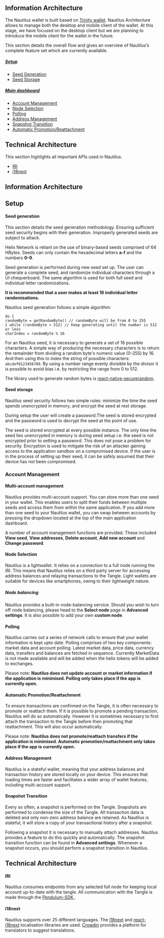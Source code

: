 ## Information Architecture
The Nautilus wallet is built based on [Trinity wallet](https://github.com/iotaledger/Nautilus-wallet). Nautilus Architecture allows to manage both the desktop and mobile client of the wallet. At this stage, we have focused on the desktop client but we are planning to introduce the mobile client for the wallet in the future.

This section details the overall flow and gives an overview of Nautilus’s complete feature set which are currently available.
##### [Setup](#setup-1)
- [Seed Generation](#seed-generation)
- [Seed Storage](#seed-storage)

##### [Main dashboard](#dashboard)
- [Account Management](#account-management-1)
- [Node Selection](#node-selection)
- [Polling](#polling)
- [Address Management](#address-management)
- [Snapshot Transition](#transition)
- [Automatic Promotion/Reattachment](#automatic-promotionreattachment)

## Technical Architecture
This section highlights all important APIs used in Nautilus.
- [IRI](#iri)
- [i18next](#i18next)

## Information Architecture
## Setup

#### Seed generation

This section details the seed generation methodology. Ensuring sufficient seed security begins with their generation. Improperly generated seeds are subject to attack.

Helix Network is reliant on the use of binary-based seeds comprised of 64 HBytes. Seeds can only contain the hexadecimal letters **a-f** and the numbers **0-9**.

Seed generation is performed during new seed set up. The user can generate a complete seed, and randomize individual characters through a UI chequerboard. The same algorithm is used for both full seed and individual letter randomizations.

**It is recommended that a user makes at least 16 individual letter randomisations.**

Nautilus seed generation follows a simple algorithm:
```
do {
randomByte = getRandomByte() // randomByte will be from 0 to 255
} while (randomByte > 512) // Keep generating until the number is 512 or less
charIndex = randomByte % 16
 ```

 For an Nautilus seed, it is necessary to generate a set of 16 possible characters. A simple way of producing the necessary characters is to return the remainder from dividing a random byte's numeric value (0-255) by 16. And then using this to index the string of possible characters: `abcdef0123456789`. By using a number range evenly divisible by the divisor it is possible to avoid bias i.e. by restricting the range from 0 to 512.

 The library used to generate random bytes is  [react-native-securerandom](https://github.com/rh389/react-native-securerandom).

#### Seed storage

Nautilus seed security follows two simple rules: minimize the time the seed spends unencrypted in memory, and encrypt the seed at rest storage.

During setup the user will create a password.The seed is stored encrypted and the password is used to decrypt the seed at the point of use. 

The seed is stored encrypted at every possible instance. The only time the seed lies unencrypted in memory is during seed setup i.e. the seed is not encrypted prior to setting a password. This does not pose a problem for security. Encryption is used to mitigate the risk of an attacker gaining access to the application sandbox on a compromised device. If the user is in the process of setting up their seed, it can be safely assumed that their device has not been compromised.


### Account Management

#### Multi-account management

Nautilus provides multi-account support. You can store more than one seed in your wallet. This enables users to split their funds between multiple seeds and access them from within the same application. If you add more than one seed to your Nautilus wallet, you can swap between accounts by pressing the dropdown located at the top of the main application dashboard.

A number of account management functions are provided. These included **View seed**, **View addresses**, **Delete account**, **Add new account** and **Change password**.

#### Node Selection

Nautilus is a lightwallet. It relies on a connection to a full node running the IRI. This means that Nautilus relies on a third party server for accessing address balances and relaying transactions to the Tangle. Light wallets are suitable for devices like smartphones, owing to their lightweight nature.

##### Node balancing

Nautilus provides a built-in node-balancing service.
Should you wish to turn off node balancing, please head to the **Select node** page in **Advanced settings**. It is also possible to add your own **custom node**.

#### Polling

Nautilus carries out a series of network calls to ensure that your wallet information is kept upto date. Polling comprises of two key components: market data and account polling. Latest market data, price data, currency data, transfers and balances are fetched in sequence. Currently MarketData is not made available and will be added when the helix tokens will be added to exchanges.

Please note: **Nautilus does not update account or market information if the application is minimised. Polling only takes place if the app is currently open.**

#### Automatic Promotion/Reattachment

To ensure transactions are confirmed on the Tangle, it is often necessary to promote or reattach them. If it is possible to promote a pending transaction, Nautilus will do so automatically. However it is sometimes necessary to first attach the transaction to the Tangle before then promoting that reattachment. This will also occur automatically.

Please note: **Nautilus does not promote/reattach transfers if the application is minimised. Automatic promotion/reattachment only takes place if the app is currently open.**

#### Address Management

Nautilus is a stateful wallet, meaning that your address balances and transaction history are stored locally on your device. This ensures that loading times are faster and facilitates a wider array of wallet features, including multi-account support.

#### Snapshot Transition

Every so often, a snapshot is performed on the Tangle. Snapshots are performed to condense the size of the Tangle. All transaction data is deleted and only non-zero address balance are retained. As Nautilus is stateful, it will store a copy of your transactional history after a snapshot.

Following a snapshot it is necessary to manually attach addresses. Nautilus provides a feature to do this quickly and automatically. The snapshot transition function can be found in **Advanced settings**. Whenever a snapshot occurs, you should perform a snapshot transition in Nautilus.

## Technical Architecture

#### IRI
Nautilus consumes endpoints from any selected full node for keeping local account up-to-date with the tangle. All communication with the Tangle is made through the [ Pendulum-SDK ](https://github.com/helixNetwork/pendulum-sdk).


#### i18next
Nautilus supports over 25 different languages. The [i18next](https://www.i18next.com/) and [react-i18next](https://react.i18next.com/) localisation libraries are used. [Crowdin](https://crowdin.com/) provides a platform for translators to suggest translations.